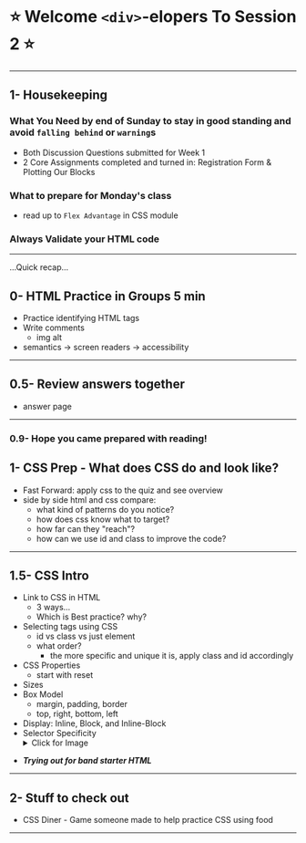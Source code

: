 # :star: Welcome **`<div>`-elopers** To Session 2 :star:
---
## 1- Housekeeping
### What You Need by end of Sunday to stay in good standing and avoid `falling behind` or `warning`s
- Both Discussion Questions submitted for Week 1
- 2 Core Assignments completed and turned in: Registration Form & Plotting Our Blocks
### What to prepare for Monday's class
- read up to `Flex Advantage` in CSS module
### Always Validate your HTML code
---
...Quick recap...
## 0- HTML Practice in Groups 5 min
- Practice identifying HTML tags
- Write comments
  - img alt
- semantics -> screen readers -> accessibility
---
## 0.5- Review answers together
- answer page
---
### 0.9- Hope you came prepared with reading!
## 1- CSS Prep - What does CSS do and look like?
- Fast Forward: apply css to the quiz and see overview
- side by side html and css compare:
  - what kind of patterns do you notice?
  - how does css know what to target?
  - how far can they "reach"?
  - how can we use id and class to improve the code?
---
## 1.5- CSS Intro
- Link to CSS in HTML
  - 3 ways...
  - Which is Best practice? why?
- Selecting tags using CSS
  - id vs class vs just element
  - what order?
    - the more specific and unique it is, apply class and id accordingly
- CSS Properties
  - start with reset
- Sizes 
- Box Model
  - margin, padding, border
  - top, right, bottom, left
- Display: Inline, Block, and Inline-Block
- Selector Specificity<details>
    <summary> Click for Image </summary>
    <img src="css-specificity.gif" style="width: 70%">
</details>

- ***Trying out for band starter HTML***
---

## 2- Stuff to check out
- CSS Diner - Game someone made to help practice CSS using food
---
